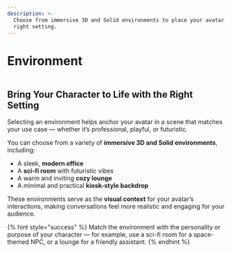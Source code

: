```yaml
---
description: >-
  Choose from immersive 3D and Solid environments to place your avatar in the
  right setting.
---
```


# Environment

<figure><img src="https://lh7-rt.googleusercontent.com/docsz/AD_4nXfVJWNa68a7hx-ZmDgrOPzz4FexxrzkTH2E4sLfycPeRCa3SYBFBJxrHfsofMOdvRcrlmC-TaFQu_amAUOYTBnZl9XPKFLSuEZoTEFDiRm0fDgo2xCLoY-7igdmIz86h1dnrcupcw?key=UBmSq8Y7gM25yDvVwPYY7g" alt=""><figcaption></figcaption></figure>

## **Bring Your Character to Life with the Right Setting**

Selecting an environment helps anchor your avatar in a scene that matches your use case — whether it’s professional, playful, or futuristic.

You can choose from a variety of **immersive 3D and Solid environments**, including:

* A sleek, **modern office**
* A **sci-fi room** with futuristic vibes
* A warm and inviting **cozy lounge**
* A minimal and practical **kiosk-style backdrop**

These environments serve as the **visual context** for your avatar’s interactions, making conversations feel more realistic and engaging for your audience.

{% hint style="success" %}
Match the environment with the personality or purpose of your character — for example, use a sci-fi room for a space-themed NPC, or a lounge for a friendly assistant.
{% endhint %}
